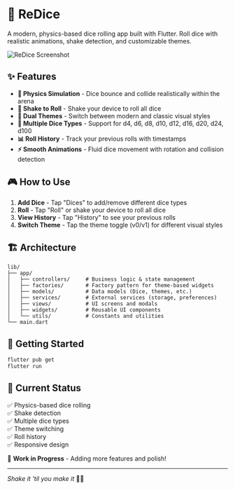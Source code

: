 # 🎲 ReDice

A modern, physics-based dice rolling app built with Flutter. Roll dice with realistic animations, shake detection, and customizable themes.

![ReDice Screenshot](./assets/screenshot.png)

## ✨ Features

- **🎯 Physics Simulation** - Dice bounce and collide realistically within the arena
- **📱 Shake to Roll** - Shake your device to roll all dice
- **🎨 Dual Themes** - Switch between modern and classic visual styles
- **🎲 Multiple Dice Types** - Support for d4, d6, d8, d10, d12, d16, d20, d24, d100
- **📊 Roll History** - Track your previous rolls with timestamps
- **⚡ Smooth Animations** - Fluid dice movement with rotation and collision detection

## 🎮 How to Use

1. **Add Dice** - Tap "Dices" to add/remove different dice types
2. **Roll** - Tap "Roll" or shake your device to roll all dice
3. **View History** - Tap "History" to see your previous rolls
4. **Switch Theme** - Tap the theme toggle (v0/v1) for different visual styles

## 🏗️ Architecture

```
lib/
├── app/
│   ├── controllers/     # Business logic & state management
│   ├── factories/       # Factory pattern for theme-based widgets
│   ├── models/          # Data models (Dice, themes, etc.)
│   ├── services/        # External services (storage, preferences)
│   ├── views/           # UI screens and modals
│   ├── widgets/         # Reusable UI components
│   └── utils/           # Constants and utilities
└── main.dart
```

## 🚀 Getting Started

```bash
flutter pub get
flutter run
```

## 🎯 Current Status

✅ Physics-based dice rolling  
✅ Shake detection  
✅ Multiple dice types  
✅ Theme switching  
✅ Roll history  
✅ Responsive design

🔄 **Work in Progress** - Adding more features and polish!

---

_Shake it 'til you make it_ 🎲✨
